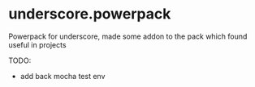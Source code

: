 underscore.powerpack
====================

Powerpack for underscore, made some addon to the pack which found useful in projects

TODO: 
- add back mocha test env 
